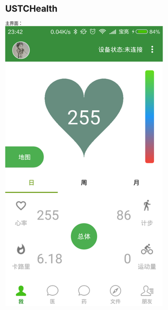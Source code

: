 # USTCHealth
主界面：
![](https://github.com/haobaoliang/USTCHealth/blob/master/device-2016-03-08-234250.png)  
